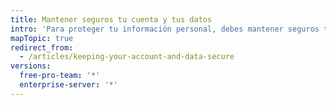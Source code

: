 ```yaml
---
title: Mantener seguros tu cuenta y tus datos
intro: 'Para proteger tu información personal, debes mantener seguros tanto tu {{ site.data.variables.product.product_name }} cuenta como cualquier dato asociado.'
mapTopic: true
redirect_from:
  - /articles/keeping-your-account-and-data-secure
versions:
  free-pro-team: '*'
  enterprise-server: '*'
---
```


